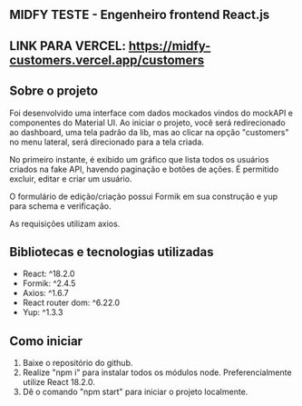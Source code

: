 ## MIDFY TESTE - Engenheiro frontend React.js

## LINK PARA VERCEL: https://midfy-customers.vercel.app/customers

## Sobre o projeto

Foi desenvolvido uma interface com dados mockados vindos do mockAPI e componentes do Material UI. Ao iniciar o projeto, você será redirecionado ao dashboard, uma tela padrão da lib, mas ao clicar na opção "customers" no menu lateral, será direcionado para a tela criada. 

No primeiro instante, é exibido um gráfico que lista todos os usuários criados na fake API, havendo paginação e botões de ações. É permitido excluir, editar e criar um usuário. 

O formulário de edição/criação possui Formik em sua construção e yup para schema e verificação. 

As requisições utilizam axios.

## Bibliotecas e tecnologias utilizadas
- React: ^18.2.0
- Formik: ^2.4.5
- Axios: ^1.6.7
- React router dom: ^6.22.0
- Yup: ^1.3.3

## Como iniciar

1. Baixe o repositório do github.
2. Realize "npm i" para instalar todos os módulos node. Preferencialmente utilize React 18.2.0.
3. Dê o comando "npm start" para iniciar o projeto localmente. 